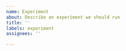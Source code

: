 ```yaml
---
name: Experiment
about: Describe an experiment we should run
title: ''
labels: experiment
assignees: ''

---
```



